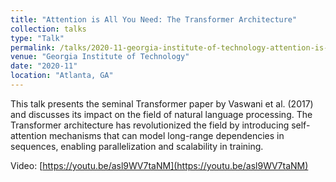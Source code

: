 ```yaml
---
title: "Attention is All You Need: The Transformer Architecture"
collection: talks
type: "Talk"
permalink: /talks/2020-11-georgia-institute-of-technology-attention-is-all-you-need-the-transformer-architecture
venue: "Georgia Institute of Technology"
date: "2020-11"
location: "Atlanta, GA"
---
```


This talk presents the seminal Transformer paper by Vaswani et al. (2017) and discusses its impact on the field of natural language processing. The Transformer architecture has revolutionized the field by introducing self-attention mechanisms that can model long-range dependencies in sequences, enabling parallelization and scalability in training.

Video: [https://youtu.be/asl9WV7taNM](https://youtu.be/asl9WV7taNM)


